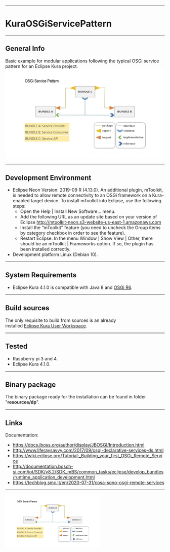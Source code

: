 ***
# KuraOSGiServicePattern

***
## General Info
Basic example for modular applications following the typical OSGi service pattern for an Eclipse Kura project.
![image](https://github.com/DnomaidGit/KuraOSGiServicePattern/blob/master/Image/OSGi%20Service%20Pattern.jpg)

***
## Development Environment
* Eclipse Neon Version: 2019-09 R (4.13.0). An additional plugin, mToolkit, is needed to allow remote connectivity to an OSGi framework on a Kura-enabled target device. To install mToolkit into Eclipse, use the following steps: 
  + Open the Help | Install New Software… menu.
  + Add the following URL as an update site based on your version of Eclipse http://mtoolkit-neon.s3-website-us-east-1.amazonaws.com
  + Install the “mToolkit” feature (you need to uncheck the Group items by category checkbox in order to see the feature).
  + Restart Eclipse. In the menu Window | Show View | Other, there should be an mToolkit | Frameworks option. If so, the plugin has been installed correctly.
* Development platform Linux (Debian 10).
***
## System Requirements
* Eclipse Kura 4.1.0 is compatible with Java 8 and [OSGi R6](https://docs.osgi.org/specification/).
***
## Build sources
The only requisite to build from sources is an already  
installed [Eclipse Kura User Workspace](https://www.eclipse.org/kura/downloads.php).  
***  
## Tested
* Raspberry pi 3 and 4.
* Eclipse Kura 4.1.0.
***
## Binary package
The binary package ready for the installation can be
found in folder "**resources/dp**".
***
## Links
Documentation:
* https://docs.jboss.org/author/display/JBOSGI/Introduction.html
* http://www.liferaysavvy.com/2017/09/osgi-declarative-services-ds.html
* https://wiki.eclipse.org/Tutorial:_Building_your_first_OSGi_Remote_Service
* http://documentation.bosch-si.com/iot/SDK/v8.2/SDK_mBS/common_tasks/eclipse/develop_bundles/runtime_application_development.html
* https://techblog.smc.it/en/2020-07-31/cosa-sono-osgi-remote-services
***

<img src="Image/OSGi Service Pattern.jpg" width="300">
